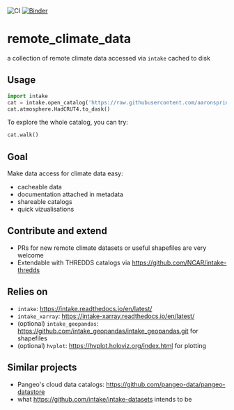 ![CI](https://github.com/aaronspring/remote_climate_data/workflows/testing/badge.svg)
[![Binder](https://mybinder.org/badge_logo.svg)](https://mybinder.org/v2/gh/aaronspring/remote_climate_data/master?urlpath=lab%2Ftree%2Fnotebooks%2Fdemo.ipynb)

# remote_climate_data
a collection of remote climate data accessed via `intake` cached to disk

## Usage
```python
import intake
cat = intake.open_catalog('https://raw.githubusercontent.com/aaronspring/remote_climate_data/master/master.yaml')
cat.atmosphere.HadCRUT4.to_dask()
```

To explore the whole catalog, you can try:
```python
cat.walk()
```


## Goal
Make data access for climate data easy:
- cacheable data
- documentation attached in metadata
- shareable catalogs
- quick vizualisations


## Contribute and extend
- PRs for new remote climate datasets or useful shapefiles are very welcome
- Extendable with THREDDS catalogs via https://github.com/NCAR/intake-thredds


## Relies on
- `intake`: https://intake.readthedocs.io/en/latest/
- `intake_xarray`: https://intake-xarray.readthedocs.io/en/latest/
- (optional) `intake_geopandas`: https://github.com/intake_geopandas/intake_geopandas.git for shapefiles
- (optional) `hvplot`: https://hvplot.holoviz.org/index.html for plotting


## Similar projects
- Pangeo's cloud data catalogs: https://github.com/pangeo-data/pangeo-datastore
- what https://github.com/intake/intake-datasets intends to be

